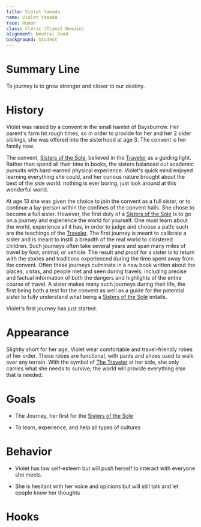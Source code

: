 ```yaml
---
title: Violet Yamada
name: Violet Yamada
race: Human
class: Cleric (Travel Domain)
alignment: Neutral Good
background: Student
---
```



# Summary Line

To journey is to grow stronger and closer to our destiny.

# History

Violet was raised by a convent in the small hamlet of Baysburrow. Her parent's farm hit rough times, so in order to provide for her and her 2 older siblings, she was offered into the sisterhood at age 3. The convent is her family now.

The convent, [Sisters of the Sole](../setting-world/sisters_of_the_sole.md), believed in the [Traveler](../setting-world/celestials.md) as a guiding light. Rather than spend all their time in books, the sisters balanced out academic pursuits with hard-earned physical experience. Violet's quick mind enjoyed learning everything she could, and her curious nature brought about the best of the side world: nothing is ever boring, just look around at this wonderful world. 

At age 13 she was given the choice to join the convent as a full sister, or to continue a lay-person within the confines of the convent halls. She chose to become a full sister. However, the first duty of a [Sisters of the Sole](../setting-world/sisters_of_the_sole.md) is to go on a journey and experience the world for yourself. One must learn about the world, experience all it has, in order to judge and choose a path; such are the teachings of the [Traveler](../setting-world/celestials.md). The first journey is meant to calibrate a sister and is meant to instill a breadth of the real world to cloistered children. Such journeys often take several years and span many miles of travel by foot, animal, or vehicle. The result and proof for a sister is to return with the stories and traditions experienced during the time spent away from the convent. Often these journeys culminate in a new book written about the places, vistas, and people met and seen during travels; including precise and factual information of both the dangers and highlights of the entire course of travel. A sister makes many such journeys during their life, the first being both a test for the convent as well as a guide for the potential sister to fully understand what being a [Sisters of the Sole](../setting-world/sisters_of_the_sole.md) entails.

Violet's first journey has just started.

# Appearance

Slightly short for her age, Violet wear comfortable and travel-friendly robes of her order. These robes are functional, with pants and shoes used to walk over any terrain. With the symbol of [The Traveler](../setting-world/celestials.md) at her side, she only carries what she needs to survive; the world will provide everything else that is needed.

# Goals

- The Journey, her first for the [Sisters of the Sole](../setting-world/sisters_of_the_sole.md)

- To learn, experience, and help all types of cultures

# Behavior

- Violet has low self-esteem but will push herself to interact with everyone she meets.

- She is hesitant with her voice and opinions but will still talk and let epople know her thoughts

# Hooks


<!--  LocalWords:  Baysburrow Yamada
 -->
